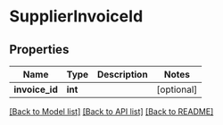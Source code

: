# SupplierInvoiceId

## Properties
Name | Type | Description | Notes
------------ | ------------- | ------------- | -------------
**invoice_id** | **int** |  | [optional] 

[[Back to Model list]](../README.md#documentation-for-models) [[Back to API list]](../README.md#documentation-for-api-endpoints) [[Back to README]](../README.md)


